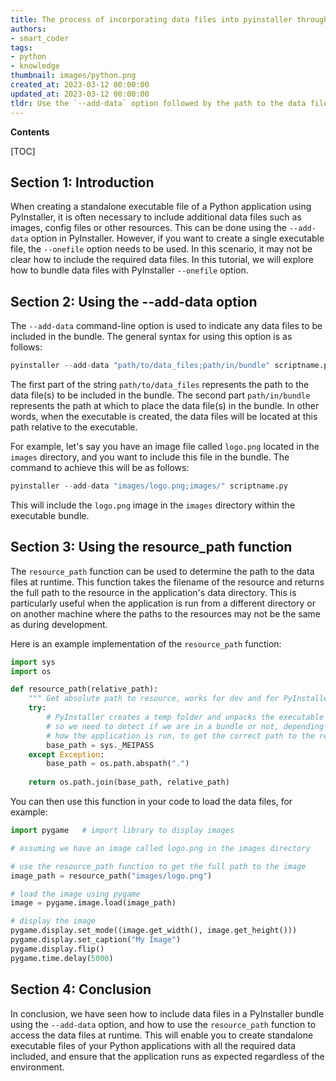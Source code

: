```yaml
---
title: The process of incorporating data files into pyinstaller through the use of "--onefile" option
authors:
- smart_coder
tags:
- python
- knowledge
thumbnail: images/python.png
created_at: 2023-03-12 00:00:00
updated_at: 2023-03-12 00:00:00
tldr: Use the `--add-data` option followed by the path to the data file and the directory or path where you want it to be located in the bundled executable.
---
```


**Contents**

[TOC]

## Section 1: Introduction

When creating a standalone executable file of a Python application using PyInstaller, it is often necessary to include additional data files such as images, config files or other resources. This can be done using the `--add-data` option in PyInstaller. However, if you want to create a single executable file, the `--onefile` option needs to be used. In this scenario, it may not be clear how to include the required data files. In this tutorial, we will explore how to bundle data files with PyInstaller `--onefile` option.

## Section 2: Using the --add-data option

The `--add-data` command-line option is used to indicate any data files to be included in the bundle. The general syntax for using this option is as follows:

```python
pyinstaller --add-data "path/to/data_files;path/in/bundle" scriptname.py
```

The first part of the string `path/to/data_files` represents the path to the data file(s) to be included in the bundle. The second part `path/in/bundle` represents the path at which to place the data file(s) in the bundle. In other words, when the executable is created, the data files will be located at this path relative to the executable.

For example, let's say you have an image file called `logo.png` located in the `images` directory, and you want to include this file in the bundle. The command to achieve this will be as follows:

```python
pyinstaller --add-data "images/logo.png;images/" scriptname.py
```

This will include the `logo.png` image in the `images` directory within the executable bundle.

## Section 3: Using the resource_path function

The `resource_path` function can be used to determine the path to the data files at runtime. This function takes the filename of the resource and returns the full path to the resource in the application's data directory. This is particularly useful when the application is run from a different directory or on another machine where the paths to the resources may not be the same as during development.

Here is an example implementation of the `resource_path` function:

```python
import sys
import os

def resource_path(relative_path):
    """ Get absolute path to resource, works for dev and for PyInstaller """
    try:
        # PyInstaller creates a temp folder and unpacks the executable in it, 
        # so we need to detect if we are in a bundle or not, depending on
        # how the application is run, to get the correct path to the resource
        base_path = sys._MEIPASS
    except Exception:
        base_path = os.path.abspath(".")
    
    return os.path.join(base_path, relative_path)
```

You can then use this function in your code to load the data files, for example:

```python
import pygame   # import library to display images

# assuming we have an image called logo.png in the images directory

# use the resource_path function to get the full path to the image
image_path = resource_path("images/logo.png")

# load the image using pygame
image = pygame.image.load(image_path)

# display the image
pygame.display.set_mode((image.get_width(), image.get_height()))
pygame.display.set_caption("My Image")
pygame.display.flip()
pygame.time.delay(5000)
```

## Section 4: Conclusion

In conclusion, we have seen how to include data files in a PyInstaller bundle using the `--add-data` option, and how to use the `resource_path` function to access the data files at runtime. This will enable you to create standalone executable files of your Python applications with all the required data included, and ensure that the application runs as expected regardless of the environment.
